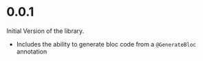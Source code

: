 # 0.0.1

Initial Version of the library.

- Includes the ability to generate bloc code from a `@GenerateBloc` annotation
